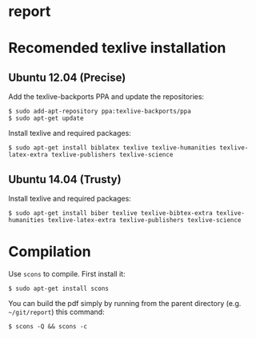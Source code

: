 # report

# Recomended texlive installation

## Ubuntu 12.04 (Precise)

Add the texlive-backports PPA and update the repositories:

```
$ sudo add-apt-repository ppa:texlive-backports/ppa
$ sudo apt-get update
``` 

Install texlive and required packages:

```
$ sudo apt-get install biblatex texlive texlive-humanities texlive-latex-extra texlive-publishers texlive-science
``` 

## Ubuntu 14.04 (Trusty)

Install texlive and required packages:

```
$ sudo apt-get install biber texlive texlive-bibtex-extra texlive-humanities texlive-latex-extra texlive-publishers texlive-science
``` 

# Compilation

Use `scons` to compile. First install it:
```
$ sudo apt-get install scons
``` 

You can build the pdf simply by running from the parent directory (e.g. `~/git/report`) this command:
```
$ scons -Q && scons -c
``` 
